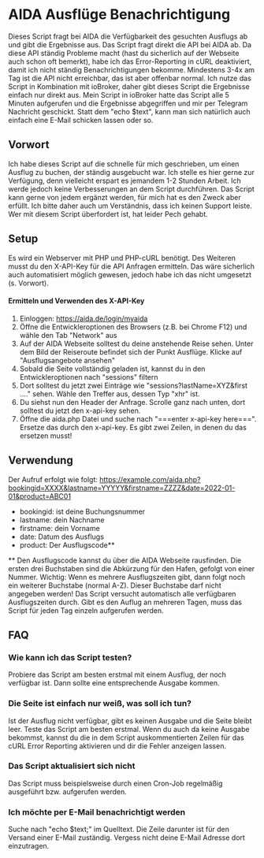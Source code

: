 
# AIDA Ausflüge Benachrichtigung

Dieses Script fragt bei AIDA die Verfügbarkeit des gesuchten Ausflugs ab und gibt die Ergebnisse aus.
Das Script fragt direkt die API bei AIDA ab. Da diese API ständig Probleme macht (hast du sicherlich auf der Webseite auch schon oft bemerkt), habe ich das Error-Reporting in cURL deaktiviert, damit ich nicht ständig Benachrichtigungen bekomme. Mindestens 3-4x am Tag ist die API nicht erreichbar, das ist aber offenbar normal.
Ich nutze das Script in Kombination mit ioBroker, daher gibt dieses Script die Ergebnisse einfach nur direkt aus. Mein Script in ioBroker hatte das Script alle 5 Minuten aufgerufen und die Ergebnisse abgegriffen und mir per Telegram Nachricht geschickt. Statt dem "echo $text", kann man sich natürlich auch einfach eine E-Mail schicken lassen oder so.

## Vorwort
Ich habe dieses Script auf die schnelle für mich geschrieben, um einen Ausflug zu buchen, der ständig ausgebucht war. 
Ich stelle es hier gerne zur Verfügung, denn vielleicht erspart es jemandem 1-2 Stunden Arbeit.
Ich werde  jedoch keine Verbesserungen an dem Script durchführen. Das Script kann gerne von jedem ergänzt werden, für mich hat es den Zweck aber erfüllt.
Ich bitte daher auch um Verständnis, dass ich keinen Support leiste. Wer mit diesem Script überfordert ist, hat leider Pech gehabt.

## Setup
Es wird ein Webserver mit PHP und PHP-cURL benötigt. 
Des Weiteren musst du den X-API-Key für die API Anfragen ermitteln. Das wäre sicherlich auch automatisiert möglich gewesen, jedoch habe ich das nicht umgesetzt (s. Vorwort).
#### Ermitteln und Verwenden des X-API-Key
1. Einloggen: https://aida.de/login/myaida
2. Öffne die Entwickleroptionen des Browsers (z.B. bei Chrome F12) und wähle den Tab "Network" aus
3. Auf der AIDA Webseite solltest du deine anstehende Reise sehen. Unter dem Bild der Reiseroute befindet sich der Punkt Ausflüge. Klicke auf "Ausflugsangebote ansehen"
4. Sobald die Seite vollständig geladen ist, kannst du in den Entwickleroptionen nach "sessions" filtern
5. Dort solltest du jetzt zwei Einträge wie "sessions?lastName=XYZ&first ...." sehen. Wähle den Treffer aus, dessen Typ "xhr" ist. 
6. Du siehst nun den Header der Anfrage. Scrolle ganz nach unten, dort solltest du jetzt den x-api-key sehen.
7. Öffne die aida.php Datei und suche nach "===enter x-api-key here===". Ersetze das durch den x-api-key. Es gibt zwei Zeilen, in denen du das ersetzen musst!

## Verwendung
Der Aufruf erfolgt wie folgt:
https://example.com/aida.php?bookingid=XXXX&lastname=YYYYY&firstname=ZZZZ&date=2022-01-01&product=ABC01

- bookingid: ist deine Buchungsnummer
- lastname: dein Nachname
- firstname: dein Vorname
- date: Datum des Ausflugs
- product: Der Ausflugscode**

** Den Ausflugscode kannst du über die AIDA Webseite rausfinden. Die ersten drei Buchstaben sind die Abkürzung für den Hafen, gefolgt von einer Nummer. Wichtig: Wenn es mehrere Ausflugszeiten gibt, dann folgt noch ein weiterer Buchstabe (normal A-Z). Dieser Buchstabe darf nicht angegeben werden! Das Script versucht automatisch alle verfügbaren Ausflugszeiten durch. Gibt es den Auflug an mehreren Tagen, muss das Script für jeden Tag einzeln aufgerufen werden.

## FAQ
### Wie kann ich das Script testen?
Probiere das Script am besten erstmal mit einem Ausflug, der noch verfügbar ist. Dann sollte eine entsprechende Ausgabe kommen.
### Die Seite ist einfach nur weiß, was soll ich tun?
Ist der Ausflug nicht verfügbar, gibt es keinen Ausgabe und die Seite bleibt leer. Teste das Script am besten erstmal. Wenn du auch da keine Ausgabe bekommst, kannst du die in dem Script auskommentierten Zeilen für das cURL Error Reporting aktivieren und dir die Fehler anzeigen lassen.
### Das Script aktualisiert sich nicht
Das Script muss beispielsweise durch einen Cron-Job regelmäßig ausgeführt bzw. aufgerufen werden.
### Ich möchte per E-Mail benachrichtigt werden
Suche nach "echo $text;" im Quelltext. Die Zeile darunter ist für den Versand einer E-Mail zuständig. Vergess nicht deine E-Mail Adresse dort einzutragen.
